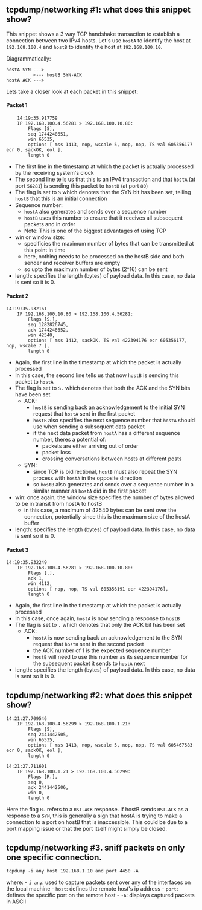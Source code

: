 ## tcpdump/networking #1: what does this snippet show?

This snippet shows a 3 way TCP handshake transaction to establish a connection between two IPv4 hosts. Let's use `hostA` to identify the host at `192.168.100.4` and `hostB` to identify the host at `192.168.100.10`. 

Diagrammatically:
```
hostA SYN --->
          <--- hostB SYN-ACK
hostA ACK --->
```

Lets take a closer look at each packet in this snippet:

#### Packet 1
```
    14:19:35.917759 
    IP 192.168.100.4.56281 > 192.168.100.10.80: 
        Flags [S],                         
        seq 1744248651,                    
        win 65535, 
        options [ mss 1413, nop, wscale 5, nop, nop, TS val 605356177 ecr 0, sackOK, eol ], 
        length 0
``` 

- The first line in the timestamp at which the packet is actually processed by the receiving system's clock
- The second line tells us that this is an IPv4 transaction and that `hostA` (at port `56281`) is sending this packet to `hostB` (at port `80`)
- The flag is set to `S` which denotes that the SYN bit has been set, telling `hostB` that this is an initial connection
- Sequence number:
    - `hostA` also generates and sends over a sequence number 
    - `hostB` uses this number to ensure that it receives all subsequent packets and in order
    - Note: This is one of the biggest advantages of using TCP
- win or window size:
    - specificies the maximum number of bytes that can be transmitted at this point in time
    - here, nothing needs to be processed on the hostB side and both sender and receiver buffers are empty
    - so upto the maximum number of bytes (2^16) can be sent
- length: specifies the length (bytes) of payload data. In this case, no data is sent so it is 0.

#### Packet 2
```
14:19:35.932161 
    IP 192.168.100.10.80 > 192.168.100.4.56281: 
        Flags [S.],                         
        seq 1282826745,                     
        ack 1744248652,                     
        win 42540, 
        options [ mss 1412, sackOK, TS val 422394176 ecr 605356177, nop, wscale 7 ], 
        length 0
```

- Again, the first line in the timestamp at which the packet is actually processed
- In this case, the second line tells us that now `hostB` is sending this packet to `hostA`
- The flag is set to `S.` which denotes that both the ACK and the SYN bits have been set
    - ACK: 
        - `hostB` is sending back an acknowledgement to the initial SYN request that `hostA` sent in the first packet
        - `hostB` also specifies the next sequence number that `hostA` should use when sending a subsequent data packet
        - if the next data packet from `hostA` has a different sequence number, theres a potential of:
            - packets are either arriving out of order
            - packet loss
            - crossing conversations between hosts at different posts
    - SYN:
        - since TCP is bidirectional, `hostB` must also repeat the SYN process with `hostA` in the opposite direction
        - so `hostB` also generates and sends over a sequence number in a similar manner as `hostA` did in the first packet
- win: once again, the window size specifies the number of bytes allowed to be in transit from hostA to hostB
    - in this case, a maximum of 42540 bytes can be sent over the connection, potentially since this is the maximum size of the hostA buffer
- length: specifies the length (bytes) of payload data. In this case, no data is sent so it is 0.

#### Packet 3
```
14:19:35.932249 
    IP 192.168.100.4.56281 > 192.168.100.10.80: 
        Flags [.], 
        ack 1, 
        win 4112, 
        options [ nop, nop, TS val 605356191 ecr 422394176], 
        length 0
```
- Again, the first line in the timestamp at which the packet is actually processed
- In this case, once again, `hostA` is now sending a response to `hostB`
- The flag is set to `.` which denotes that only the ACK bit has been set
    - ACK: 
        - `hostA` is now sending back an acknowledgement to the SYN request that `hostB` sent in the second packet
        - the ACK number of 1 is the expected sequence number
        - `hostB` will need to use this number as its sequence number for the subsequent packet it sends to `hostA` next
- length: specifies the length (bytes) of payload data. In this case, no data is sent so it is 0.

## tcpdump/networking #2: what does this snippet show?

```
14:21:27.709546 
    IP 192.168.100.4.56299 > 192.168.100.1.21: 
        Flags [S], 
        seq 2441442505, 
        win 65535, 
        options [ mss 1413, nop, wscale 5, nop, nop, TS val 605467583 ecr 0, sackOK, eol ], 
        length 0
        
14:21:27.711601 
    IP 192.168.100.1.21 > 192.168.100.4.56299: 
        Flags [R.], 
        seq 0, 
        ack 2441442506, 
        win 0, 
        length 0
```

Here the flag `R.` refers to a `RST-ACK` response. If hostB sends `RST-ACK` as a response to a `SYN`, this is generally a sign that hostA is trying to make a connection to a port on hostB that is inaccessible. This could be due to a port mapping issue or that the port itself might simply be closed.

## tcpdump/networking #3. sniff packets on only one specific connection.
`tcpdump -i any host 192.168.1.10 and port 4450 -A`

where:
    - `i any`: used to capture packets sent over any of the interfaces on the local machine
    - `host`: defines the remote host's ip address
    - `port`: defines the specific port on the remote host
    - `-A`: displays captured packets in ASCII
